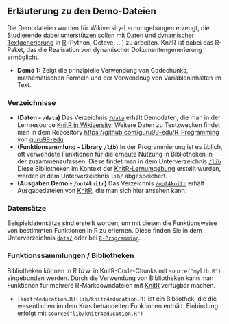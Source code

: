 ## Erläuterung zu den Demo-Dateien
Die Demodateien wurden für Wikiversity-Lernumgebungen erzeugt, die Studierende dabei unterstützen sollen mit Daten und [dynamischer Textgenerierung](https://de.wikiversity.org/wiki/KnitR) in [R]([https://GNU_R](https://de.wikibooks.org/wiki/GNU_R)) (Python, Octave, ...) zu arbeiten. KnitR ist dabei das R-Paket, das die Realisation von dynamischer Dokumentengenerierung ermöglicht.
* **Demo 1:** Zeigt die prinzipielle Verwendung von Codechunks, mathematischen Formeln und der Verwendnug von Variableninhalten im Text.

### Verzeichnisse 
* **(Daten - `/data`)** Das Verzeichnis [`/data`](data) erhält Demodaten, die man in der Lernresource [KnitR in Wikiversity](https://de.wikiversity.org/wiki/KnitR). Weitere Daten zu Testzwecken findet man in dem Repository https://github.com/guru99-edu/R-Programming von [guru99-edu](https://github.com/guru99-edu).
* **(Funktionsammlung - Library `/lib`)** In der Programmierung ist es üblich, oft verwendete Funktionen für die erneute Nutzung in Bibliotheken in der zusammenzufassen. Diese findet man in dem Unterverzeichnis [`/lib`](lib) Diese Bibliotheken im Kontext der [KnitR-Lernumgebung](https://de.wikiversity.org/wiki/KnitR) erstellt wurden, werden in dem Unterverzeichnis `lib/` abgespeichert.
* **(Ausgaben Demo - `/out4knitr`)** Das Verzeichnis [`/out4knitr`](out4knitr) erhält Ausgabedateien von [KnitR](https://de.wikiversity.org/wiki/KnitR), die man sich hier ansehen kann. 

### Datensätze 
Beispieldatensätze sind erstellt worden, um mit diesen die Funktionsweise von bestimmten Funktionen in R zu erlernen.
Diese finden Sie in dem Unterverzeichnis [`data/`](data) oder bei [`R-Programming`](https://github.com/guru99-edu/R-Programming).

### Funktionssammlungen / Bibliotheken
Bibliotheken können in R bzw. in KnitR-Code-Chunks mit `source("mylib.R")` eingebunden werden. Durch die Verwendung von Bibliotheken kann man Funktionen für mehrere R-Markdowndateien mit [KnitR](https://de.wikiversity.org/wiki/KnitR) verfügbar machen. 
* `[knitr4education.R](lib/knitr4education.R)` ist ein Bibliothek, die die wesentlichen im dem Kurs behandelten Funktionen enthält. Einbindung erfolgt mit `source("lib/knitr4education.R")`  
